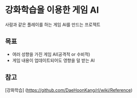 # 강화학습을 이용한 게임 AI
사람과 같은 플레이를 하는 게임 AI를 만드는 프로젝트

## 목표
 * 여러 성향을 가진 게임 AI(공격적 or 수비적)
 * 게임 내용이 업데이트되어도 영향을 덜 받는 AI

## 참고
[강화학습] (https://github.com/DaeHoonKang/rl/wiki/Reference)

